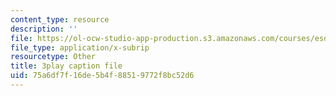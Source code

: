 ```yaml
---
content_type: resource
description: ''
file: https://ol-ocw-studio-app-production.s3.amazonaws.com/courses/esd-s43-green-supply-chain-management-spring-2014/75a6df7f16de5b4f88519772f8bc52d6_e_Hpp8cgeRs.vtt
file_type: application/x-subrip
resourcetype: Other
title: 3play caption file
uid: 75a6df7f-16de-5b4f-8851-9772f8bc52d6
---
```

